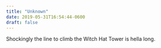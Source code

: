 ```yaml
---
title: "Unknown"
date: 2019-05-31T16:54:44-0600
draft: false
---
```


Shockingly the line to climb the Witch Hat Tower is hella long.
